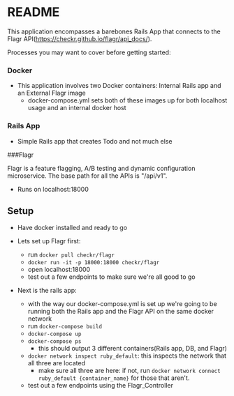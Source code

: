 # README

This application encompasses a barebones Rails App that connects to the Flagr API(https://checkr.github.io/flagr/api_docs/). 

Processes you may want to cover before getting started:

### Docker
* This application involves two Docker containers: Internal Rails app and an External Flagr image
   * docker-compose.yml sets both of these images up for both localhost usage and an internal docker host

### Rails App
* Simple Rails app that creates Todo and not much else
   

###Flagr

Flagr is a feature flagging, A/B testing and dynamic configuration microservice. The base path for all the APIs is "/api/v1".
* Runs on localhost:18000




## Setup 
 * Have docker installed and ready to go
 * Lets set up Flagr first:
      * run `docker pull checkr/flagr`
      * `docker run -it -p 18000:18000 checkr/flagr`
      * open localhost:18000
      * test out a few endpoints to make sure we're all good to go
      
  * Next is the rails app: 
    * with the way our docker-compose.yml is set up we're going to be running both the Rails app and the Flagr API on the same docker network
    * run `docker-compose build`   
    * `docker-compose up`
    * `docker-compose ps`
        * this should output 3 different containers(Rails app, DB, and Flagr)
    * `docker network inspect ruby_default`: this inspects the network that all three are located
        * make sure all three are here: if not, run `docker network connect ruby_default {container_name}` for those that aren't.     
    * test out a few endpoints using the Flagr_Controller  


